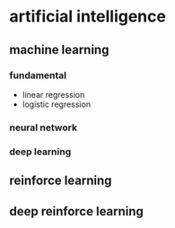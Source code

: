 # artificial intelligence

## machine learning

### fundamental
* linear regression
* logistic regression

### neural network

### deep learning

## reinforce learning

## deep reinforce learning
